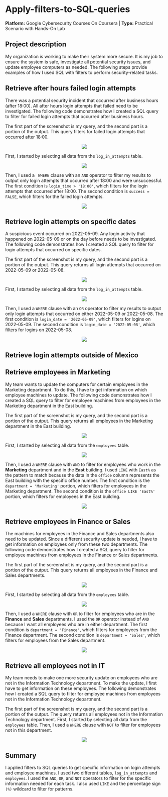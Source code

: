 # Apply-filters-to-SQL-queries
**Platform:** Google Cybersecurity Courses On Coursera | **Type:** Practical Scenario with Hands-On Lab  

## Project description
My organization is working to make their system more secure. It is my job to ensure the system is safe, investigate all potential security issues, and update employee computers as needed. The following steps provide examples of how I used SQL with filters to perform security-related tasks.

## Retrieve after hours failed login attempts
There was a potential security incident that occurred after business hours (after 18:00). All after hours login attempts that failed need to be investigated.
The following code demonstrates how I created a SQL query to filter for failed login attempts that occurred after business hours.

The first part of the screenshot is my query, and the second part is a portion of the output. This query filters for failed login attempts that occurred after 18:00. 

<p align="center"><img src="Images/1-1.png" /></p>

First, I started by selecting all data from the `log_in_attempts` table. 

<p align="center"><img src="Images/1-2.png" /></p>

Then, I used a ` WHERE` clause with an `AND` operator to filter my results to output only login attempts that occurred after 18:00 and were unsuccessful. The first condition is `login_time > '18:00'`, which filters for the login attempts that occurred after 18:00. The second condition is `success = FALSE`, which filters for the failed login attempts. 

<p align="center"><img src="Images/1-3.png" /></p>
   
## Retrieve login attempts on specific dates
A suspicious event occurred on 2022-05-09. Any login activity that happened on 2022-05-09 or on the day before needs to be investigated.
The following code demonstrates how I created a SQL query to filter for login attempts that occurred on specific dates.

The first part of the screenshot is my query, and the second part is a portion of the output. This query returns all login attempts that occurred on 2022-05-09 or 2022-05-08.

<p align="center"><img src="Images/2-1.png" /></p>

First, I started by selecting all data from the `log_in_attempts` table. 

<p align="center"><img src="Images/2-2.png" /></p> 

Then, I used a `WHERE` clause with an `OR` operator to filter my results to output only login attempts that occurred on either 2022-05-09 or 2022-05-08. The first condition is `login_date = '2022-05-09'`, which filters for logins on 2022-05-09. The second condition is `login_date = '2022-05-08'`, which filters for logins on 2022-05-08.

<p align="center"><img src="Images/2-3.png" /></p>

## Retrieve login attempts outside of Mexico


## Retrieve employees in Marketing
My team wants to update the computers for certain employees in the Marketing department. To do this, I have to get information on which employee machines to update.
The following code demonstrates how I created a SQL query to filter for employee machines from employees in the Marketing department in the East building.

The first part of the screenshot is my query, and the second part is a portion of the output. This query returns all employees in the Marketing department in the East building. 

<p align="center"><img src="Images/4-1.png" /></p>

First, I started by selecting all data from the `employees` table.

<p align="center"><img src="Images/4-2.png" /></p>

Then, I used a `WHERE` clause with `AND` to filter for employees who work in the **Marketing** department and in the **East** building. I used `LIKE` with `East%` as the pattern to match because the data in the `office` column represents the East building with the specific office number. The first condition is the `department = 'Marketing'` portion, which filters for employees in the Marketing department. The second condition is the `office LIKE 'East%'` portion, which filters for employees in the East building.

<p align="center"><img src="Images/4-3.png" /></p>

## Retrieve employees in Finance or Sales
The machines for employees in the Finance and Sales departments also need to be updated. Since a different security update is needed, I have to get information on employees only from these two departments.
The following code demonstrates how I created a SQL query to filter for employee machines from employees in the Finance or Sales departments.

The first part of the screenshot is my query, and the second part is a portion of the output. This query returns all employees in the Finance and Sales departments.

<p align="center"><img src="Images/5-1.png" /></p>

First, I started by selecting all data from the `employees` table. 

<p align="center"><img src="Images/5-2.png" /></p>

Then, I used a `WHERE` clause with `OR` to filter for employees who are in the **Finance** and **Sales** departments. I used the `OR` operator instead of `AND` because I want all employees who are in either department. The first condition is `department = 'Finance'`, which filters for employees from the Finance department. The second condition is `department = 'Sales'`, which filters for employees from the Sales department.

<p align="center"><img src="Images/5-3.png" /></p>

## Retrieve all employees not in IT
My team needs to make one more security update on employees who are not in the Information Technology department. To make the update, I first have to get information on these employees.
The following demonstrates how I created a SQL query to filter for employee machines from employees not in the  Information Technology department.

The first part of the screenshot is my query, and the second part is a portion of the output. The query returns all employees not in the Information Technology department. First, I started by selecting all data from the `employees` table. Then, I used a `WHERE` clause with `NOT` to filter for employees not in this department.

<p align="center"><img src="Images/6-3.png" /></p>

## Summary
I applied filters to SQL queries to get specific information on login attempts and employee machines. I used two different tables, `log_in_attempts` and `employees`. I used the `AND`, `OR`, and `NOT` operators to filter for the specific information needed for each task. I also used `LIKE` and the percentage sign `(%)` wildcard to filter for patterns.

